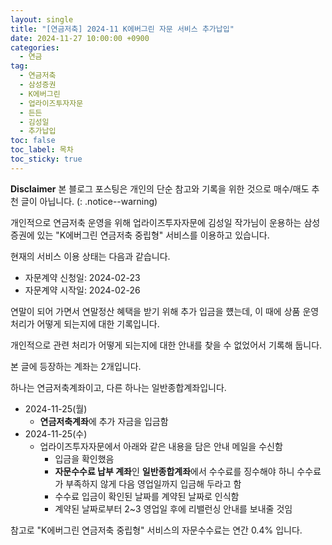 ```yaml
---
layout: single
title: "[연금저축] 2024-11 K에버그린 자문 서비스 추가납입"
date: 2024-11-27 10:00:00 +0900
categories: 
  - 연금
tag: 
  - 연금저축
  - 삼성증권
  - K에버그린
  - 업라이즈투자자문
  - 든든
  - 김성일
  - 추가납입
toc: false
toc_label: 목차
toc_sticky: true
---
```


**Disclaimer**
본 블로그 포스팅은 개인의 단순 참고와  기록을 위한 것으로 매수/매도 추천 글이 아닙니다.
(: .notice--warning)

개인적으로 연금저축 운영을 위해 업라이즈투자자문에 김성일 작가님이 운용하는 삼성증권에 있는 "K에버그린 연금저축 중립형" 서비스를 이용하고 있습니다.

현재의 서비스 이용 상태는 다음과 같습니다.
- 자문계약 신청일: 2024-02-23
- 자문계약 시작일: 2024-02-26

연말이 되어 가면서 연말정산 혜택을 받기 위해 추가 입금을 헀는데, 이 때에 상품 운영 처리가 어떻게 되는지에 대한 기록입니다.

개인적으로 관련 처리가 어떻게 되는지에 대한 안내를 찾을 수 없었어서 기록해 둡니다.

본 글에 등장하는 계좌는 2개입니다.

하나는 연금저축계좌이고, 다른 하나는 일반종합계좌입니다.

- 2024-11-25(월)
  - **연금저축계좌**에 추가 자금을 입금함
- 2024-11-25(수)
  - 업라이즈투자자문에서 아래와 같은 내용을 담은 안내 메일을 수신함
    - 입금을 확인했음
    - **자문수수료 납부 계좌**인 **일반종합계좌**에서 수수료를 징수해야 하니 수수료가 부족하지 않게 다음 영업일까지 입금해 두라고 함
    - 수수료 입금이 확인된 날짜를 계약된 날짜로 인식함
    - 계약된 날짜로부터 2~3 영업일 후에 리밸런싱 안내를 보내줄 것임

참고로 "K에버그린 연금저축 중립형" 서비스의 자문수수료는 연간 0.4% 입니다.
